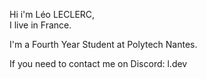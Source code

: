 Hi i'm Léo LECLERC,    
I live in France.  

I'm a Fourth Year Student at Polytech Nantes.  

If you need to contact me on Discord: l.dev
